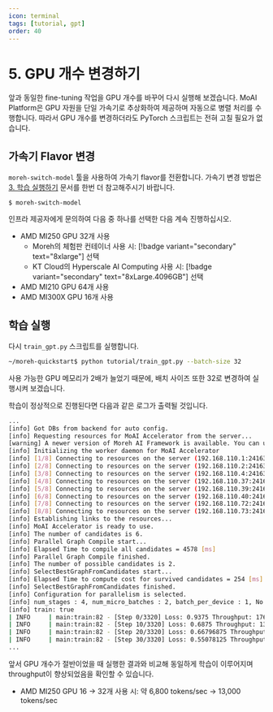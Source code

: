 ```yaml
---
icon: terminal
tags: [tutorial, gpt]
order: 40
---
```


# 5. GPU 개수 변경하기

앞과 동일한 fine-tuning 작업을 GPU 개수를 바꾸어 다시 실행해 보겠습니다. MoAI Platform은 GPU 자원을 단일 가속기로 추상화하여 제공하며 자동으로 병렬 처리를 수행합니다. 따라서 GPU 개수를 변경하더라도 PyTorch 스크립트는 전혀 고칠 필요가 없습니다. 

## 가속기 Flavor 변경

`moreh-switch-model` 툴을 사용하여 가속기 flavor를 전환합니다. 가속기 변경 방법은 [3. 학습 실행하기](3_학습_실행하기.md) 문서를 한번 더 참고해주시기 바랍니다.

```
$ moreh-switch-model
```

인프라 제공자에게 문의하여 다음 중 하나를 선택한 다음 계속 진행하십시오.

- AMD MI250 GPU 32개 사용
    - Moreh의 체험판 컨테이너 사용 시: [!badge variant="secondary" text="8xlarge"] 선택
    - KT Cloud의 Hyperscale AI Computing 사용 시: [!badge variant="secondary" text="8xLarge.4096GB"] 선택
- AMD MI210 GPU 64개 사용
- AMD MI300X GPU 16개 사용

## 학습 실행

다시 `train_gpt.py` 스크립트를 실행합니다.

```bash
~/moreh-quickstart$ python tutorial/train_gpt.py --batch-size 32
```

사용 가능한 GPU 메모리가 2배가 늘었기 때문에, 배치 사이즈 또한 32로 변경하여 실행시켜 보겠습니다. 

학습이 정상적으로 진행된다면 다음과 같은 로그가 출력될 것입니다.

```bash
...
[info] Got DBs from backend for auto config.
[info] Requesting resources for MoAI Accelerator from the server...
[warning] A newer version of Moreh AI Framework is available. You can update the software to the latest version by running "update-moreh".
[info] Initializing the worker daemon for MoAI Accelerator
[info] [1/8] Connecting to resources on the server (192.168.110.1:24163)...
[info] [2/8] Connecting to resources on the server (192.168.110.2:24163)...
[info] [3/8] Connecting to resources on the server (192.168.110.4:24163)...
[info] [4/8] Connecting to resources on the server (192.168.110.37:24163)...
[info] [5/8] Connecting to resources on the server (192.168.110.39:24163)...
[info] [6/8] Connecting to resources on the server (192.168.110.40:24163)...
[info] [7/8] Connecting to resources on the server (192.168.110.72:24163)...
[info] [8/8] Connecting to resources on the server (192.168.110.73:24163)...
[info] Establishing links to the resources...
[info] MoAI Accelerator is ready to use.
[info] The number of candidates is 6.
[info] Parallel Graph Compile start...
[info] Elapsed Time to compile all candidates = 4578 [ms]
[info] Parallel Graph Compile finished.
[info] The number of possible candidates is 2.
[info] SelectBestGraphFromCandidates start...
[info] Elapsed Time to compute cost for survived candidates = 254 [ms]
[info] SelectBestGraphFromCandidates finished.
[info] Configuration for parallelism is selected.
[info] num_stages : 4, num_micro_batches : 2, batch_per_device : 1, No TP, recomputation : false, distribute_param : true
[info] train: true
| INFO     | main:train:82 - [Step 0/3320] Loss: 0.9375 Throughput: 1765.73 tokens/sec
| INFO     | main:train:82 - [Step 10/3320] Loss: 0.6875 Throughput: 13705.69 tokens/sec
| INFO     | main:train:82 - [Step 20/3320] Loss: 0.66796875 Throughput: 13531.69 tokens/sec
| INFO     | main:train:82 - [Step 30/3320] Loss: 0.55078125 Throughput: 13839.31 tokens/sec
...
```

앞서 GPU 개수가 절반이었을 때 실행한 결과와 비교해 동일하게 학습이 이루어지며 throughput이 향상되었음을 확인할 수 있습니다.

- AMD MI250 GPU 16 → 32개 사용 시: 약 6,800 tokens/sec → 13,000 tokens/sec
